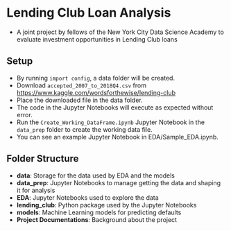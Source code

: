# Lending Club Loan Analysis
- A joint project by fellows of the New York City Data Science Academy to evaluate investment opportunities in Lending Club loans

## Setup
- By running `import config`, a data folder will be created.
- Download `accepted_2007_to_2018Q4.csv` from https://www.kaggle.com/wordsforthewise/lending-club
- Place the downloaded file in the data folder.
- The code in the Jupyter Notebooks will execute as expected without error.
- Run the `Create_Working_DataFrame.ipynb` Jupyter Notebook in the `data_prep` folder to create the working data file.
- You can see an example Jupyter Notebook in EDA/Sample_EDA.ipynb.

## Folder Structure
- **data**: Storage for the data used by EDA and the models
- **data_prep**: Jupyter Notebooks to manage getting the data and shaping it for analysis
- **EDA**: Jupyter Notebooks used to explore the data
- **lending_club**: Python package used by the Jupyter Notebooks
- **models**: Machine Learning models for predicting defaults
- **Project Documentations**: Background about the project